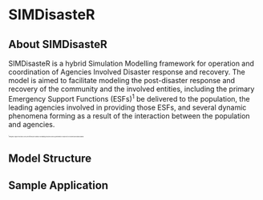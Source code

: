 # SIMDisasteR
## About SIMDisasteR
SIMDisasteR is a hybrid Simulation Modelling framework for operation and coordination of Agencies Involved Disaster response and recovery. The model is aimed to facilitate modeling the post-disaster response and recovery of the community and the involved entities, including the primary Emergency Support Functions (ESFs)<sup>1</sup> be delivered to the population, the leading agencies involved in providing those ESFs, and several dynamic phenomena forming as a result of the interaction between the population and agencies. 


<font style="font-size:2;"> <sup>1</sup>Emergency Support Functions (ESFs) are defined as the primary coordinating structures used by governments to respond to the incidents and natural hazards. </font>

## Model Structure


## Sample Application
